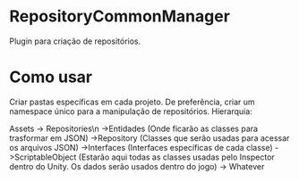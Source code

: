 # RepositoryCommonManager
Plugin para criação de repositórios.

# Como usar
Criar pastas específicas em cada projeto. De preferência, criar um namespace único para a manipulação de repositórios.
Hierarquia:

  Assets
    -> Repositories\n
        ->Entidades (Onde ficarão as classes para trasformar em JSON)
        ->Repository (Classes que serão usadas para acessar os arquivos JSON)
          ->Interfaces (Interfaces específicas de cada classe)
        ->ScriptableObject (Estarão aqui todas as classes usadas pelo Inspector dentro do Unity. Os dados serão usados dentro do jogo)
    -> Whatever
